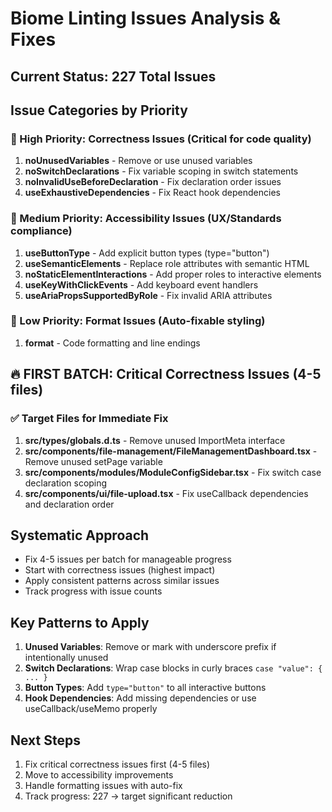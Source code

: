 # Biome Linting Issues Analysis & Fixes

## Current Status: 227 Total Issues

## Issue Categories by Priority

### 🎯 High Priority: Correctness Issues (Critical for code quality)

1. **noUnusedVariables** - Remove or use unused variables
2. **noSwitchDeclarations** - Fix variable scoping in switch statements  
3. **noInvalidUseBeforeDeclaration** - Fix declaration order issues
4. **useExhaustiveDependencies** - Fix React hook dependencies

### 🔧 Medium Priority: Accessibility Issues (UX/Standards compliance)

1. **useButtonType** - Add explicit button types (type="button")
2. **useSemanticElements** - Replace role attributes with semantic HTML
3. **noStaticElementInteractions** - Add proper roles to interactive elements
4. **useKeyWithClickEvents** - Add keyboard event handlers
5. **useAriaPropsSupportedByRole** - Fix invalid ARIA attributes

### 🎨 Low Priority: Format Issues (Auto-fixable styling)

1. **format** - Code formatting and line endings

## 🔥 FIRST BATCH: Critical Correctness Issues (4-5 files)

### ✅ Target Files for Immediate Fix

1. **src/types/globals.d.ts** - Remove unused ImportMeta interface
2. **src/components/file-management/FileManagementDashboard.tsx** - Remove unused setPage variable  
3. **src/components/modules/ModuleConfigSidebar.tsx** - Fix switch case declaration scoping
4. **src/components/ui/file-upload.tsx** - Fix useCallback dependencies and declaration order

## Systematic Approach

- Fix 4-5 issues per batch for manageable progress
- Start with correctness issues (highest impact)
- Apply consistent patterns across similar issues
- Track progress with issue counts

## Key Patterns to Apply

1. **Unused Variables**: Remove or mark with underscore prefix if intentionally unused
2. **Switch Declarations**: Wrap case blocks in curly braces `case "value": { ... }`
3. **Button Types**: Add `type="button"` to all interactive buttons
4. **Hook Dependencies**: Add missing dependencies or use useCallback/useMemo properly

## Next Steps

1. Fix critical correctness issues first (4-5 files)
2. Move to accessibility improvements
3. Handle formatting issues with auto-fix
4. Track progress: 227 → target significant reduction
